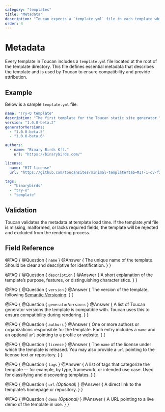 ```yaml
---
category: "templates"
title: "Metadata"
description: "Toucan expects a `template.yml` file in each template which provides essential metadata."
order: 4
---
```


# Metadata

Every template in Toucan includes a `template.yml` file located at the root of the template directory. This file defines essential metadata that describes the template and is used by Toucan to ensure compatibility and provide attribution.

## Example

Below is a sample `template.yml` file:

```yml
name: "Try-O template"
description: "The first template for the Toucan static site generator."
version: "1.0.0-beta.2"
generatorVersions:
  - "1.0.0-beta.5"
  - "1.0.0-beta.6"

authors:
  - name: "Binary Birds Kft."
    url: "https://binarybirds.com/"

license:
  name: "MIT license"
  url: "https://github.com/toucansites/minimal-template?tab=MIT-1-ov-file"

tags:
  - "binarybirds"
  - "try-o"
  - "template"
```

## Validation

Toucan validates the metadata at template load time. If the template.yml file is missing, malformed, or lacks required fields, the template will be rejected and excluded from the rendering process.

## Field Reference

@FAQ {
    @Question {
        `name`
    }
    @Answer {
        The unique name of the template. Should be clear and descriptive for identification.
    }
}

@FAQ {
    @Question {
        `description`
    }
    @Answer {
        A short explanation of the template’s purpose, features, or distinguishing characteristics.
    }
}

@FAQ {
    @Question {
        `version`
    }
    @Answer {
        The version of the template, following [Semantic Versioning](https://semver.org/).
    }
}

@FAQ {
    @Question {
        `generatorVersions`
    }
    @Answer {
        A list of Toucan generator versions the template is compatible with. Toucan uses this to ensure compatibility during rendering.
    }
}

@FAQ {
    @Question {
        `authors`
    }
    @Answer {
        One or more authors or organizations responsible for the template. Each entry includes a `name` and an optional `url` pointing to a profile or website.
    }
}

@FAQ {
    @Question {
        `license`
    }
    @Answer {
        The `name` of the license under which the template is released. You may also provide a `url` pointing to the license text or repository.
    }
}

@FAQ {
    @Question {
        `tags`
    }
    @Answer {
        A list of tags that categorize the template — for example, by type, framework, or intended use case. Used for classifying and discovering templates.
    }
}

@FAQ {
    @Question {
        `url` *(Optional)*
    }
    @Answer {
        A direct link to the template’s homepage or repository.
    }
}

@FAQ {
    @Question {
        `demo` *(Optional)*
    }
    @Answer {
        A URL pointing to a live demo of the template in use.
    }
}
